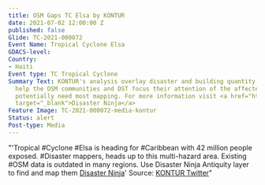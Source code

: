 ```yaml
---
title: OSM Gaps TC Elsa by KONTUR
date: 2021-07-02 12:00:00 Z
published: false
Glide: TC-2021-000072
Event Name: Tropical Cyclone Elsa
GDACS-level: 
Country:
- Haiti
Event type: TC Tropical Cyclone
Summary Text: KONTUR's analysis overlay disaster and building quantity data gaps to
  help the OSM communities and DST focus their attention of the affected areas that
  potentially need most mapping. For more information visit <a href="https://disaster.ninja/"
  target="_blank">Disaster Ninja</a>
Feature Image: TC-2021-000072-media-kontur
Status: alert
Post-type: Media
---
```


"'Tropical #Cyclone #Elsa is heading for #Caribbean with 42 million people exposed.
#Disaster mappers, heads up to this multi-hazard area. Existing #OSM data is outdated in many regions. Use Disaster Ninja Antiquity layer to find and map them <a href='https://disaster.ninja/' target='_blank'>Disaster Ninja</a>' Source: <a href='https://twitter.com/KonturInc/status/1410572992808169479/photo/1' target='_blank'>KONTUR Twitter</a>"